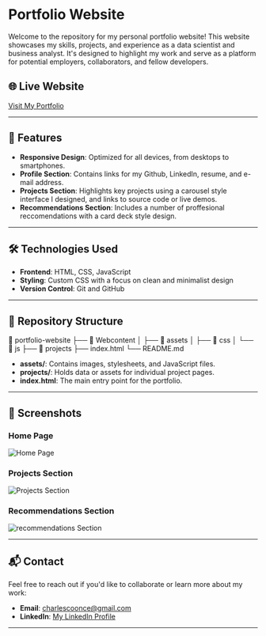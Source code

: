 # Portfolio Website

Welcome to the repository for my personal portfolio website! This website showcases my skills, projects, and experience as a data scientist and business analyst. It's designed to highlight my work and serve as a platform for potential employers, collaborators, and fellow developers.

## 🌐 Live Website
[Visit My Portfolio](https://charleslikesdata.com/)

---

## 🚀 Features
- **Responsive Design**: Optimized for all devices, from desktops to smartphones.
- **Profile Section**: Contains links for my Github, LinkedIn, resume, and e-mail address.
- **Projects Section**: Highlights key projects using a carousel style interface I designed, and links to source code or live demos.
- **Recommendations Section**: Includes a number of proffesional reccomendations with a card deck style design.

---

## 🛠️ Technologies Used
- **Frontend**: HTML, CSS, JavaScript
- **Styling**: Custom CSS with a focus on clean and minimalist design
- **Version Control**: Git and GitHub

---

## 📂 Repository Structure
📁 portfolio-website
├── 📁 Webcontent
│   ├── 📁 assets
│   ├── 📁 css
│   └── 📁 js
├── 📁 projects
├── index.html
└── README.md

- **assets/**: Contains images, stylesheets, and JavaScript files.
- **projects/**: Holds data or assets for individual project pages.
- **index.html**: The main entry point for the portfolio.

---

## 📸 Screenshots

### Home Page
![Home Page](./assets/portfolio_profile_homepage.png)

### Projects Section
![Projects Section](./assets/portfolio_projects_homepage.png)

### Recommendations Section
![recommendations Section](./assets/portfolio_recommendations_homepage.png)

---

## 📬 Contact

Feel free to reach out if you'd like to collaborate or learn more about my work:

- **Email**: [charlescoonce@gmail.com](mailto:charlescoonce@gmail.com)
- **LinkedIn**: [My LinkedIn Profile](https://www.linkedin.com/in/your-profile)

---
